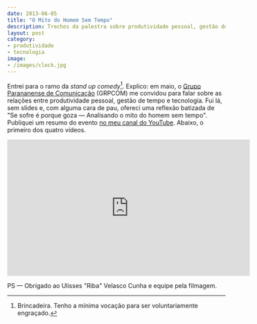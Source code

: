 ```yaml
---
date: 2013-06-05
title: "O Mito do Homem Sem Tempo"
description: Trechos da palestra sobre produtividade pessoal, gestão de tempo e tecnologia dada ao GRPCOM, em Curitiba
layout: post
category: 
- produtividade
- tecnologia
image:
- /images/clock.jpg
---
```


Entrei para o ramo da *stand up comedy*[^1]. Explico: em maio, o [Grupo Parananense de Comunicação](http://www.grpcom.com.br/) (GRPCOM) me convidou para falar sobre as relações entre produtividade pessoal, gestão de tempo e tecnologia. Fui lá, sem slides e, com alguma cara de pau, ofereci uma reflexão batizada de "Se sofre é porque goza — Analisando o mito do homem sem tempo". Publiquei um resumo do evento [no meu canal do YouTube](https://www.youtube.com/user/eduardofernandex). Abaixo, o primeiro dos quatro vídeos.

<iframe width="560" height="315" src="http://www.youtube.com/embed/88-PnM89-d8" frameborder="0" allowfullscreen></iframe>

PS — Obrigado ao Ulisses "Riba" Velasco Cunha e equipe pela filmagem.

[^1]: Brincadeira. Tenho a mínima vocação para ser voluntariamente engraçado.